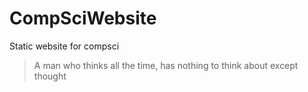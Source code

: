 # CompSciWebsite
Static website for compsci

> A man who thinks all the time, has nothing to think about except thought

